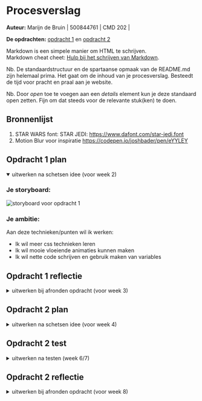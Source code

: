 # Procesverslag
**Auteur:** Marijn de Bruin | 500844761 | CMD 202 |

**De opdrachten:** [opdracht 1](opdracht1/index.html) en [opdracht 2](opdracht2/index.html)


Markdown is een simpele manier om HTML te schrijven.  
Markdown cheat cheet: [Hulp bij het schrijven van Markdown](https://github.com/adam-p/markdown-here/wiki/Markdown-Cheatsheet).

Nb. De standaardstructuur en de spartaanse opmaak van de README.md zijn helemaal prima. Het gaat om de inhoud van je procesverslag. Besteedt de tijd voor pracht en praal aan je website.

Nb. Door *open* toe te voegen aan een *details* element kun je deze standaard open zetten. Fijn om dat steeds voor de relevante stuk(ken) te doen.



## Bronnenlijst
  1. STAR WARS font: STAR JEDI: https://www.dafont.com/star-jedi.font
  2. Motion Blur voor inspiratie https://codepen.io/joshbader/pen/eYYLEY



## Opdracht 1 plan

<details open>
  <summary>uitwerken na schetsen idee (voor week 2)</summary>


  ### Je storyboard:
  <img src="readme-images/opracht1_schets.jpg" width="375px" alt="storyboard voor opdracht 1">


  ### Je ambitie: 
  Aan deze technieken/punten wil ik werken:
  - Ik wil meer css technieken leren
  - Ik wil mooie vloeiende animaties kunnen maken
  - Ik wil nette code schrijven en gebruik maken van variables
 
</details>



## Opdracht 1 reflectie

<details>
  <summary>uitwerken bij afronden opdracht (voor week 3)</summary>
  Ik vond het een uitdaging om een animatie te maken met alleen HTML en CSS. Ik heb veel geleerd tijdens deze opdracht, waar ik anders een SVG of afbeelding voor zou gebruiken heb ik het nu met CSS gemaakt. Ik heb mijzelf weer verder aangeleerd om minder divs te gebruiken en dat is gelukt. Aan het begin had ik er meer dan nu.
  Ik ben zeer tevreden met de uitkomst en vind het een mooi resultaat.

  ### Je uitkomst - karakteristiek screenshot(s):
  <img src="readme-images/opdracht1_eind.png" width="375px" alt="uitomst opdracht 1">


  ### Dit ging goed/Heb ik geleerd: 
  Korte omschrijving
  - Ik heb geleerd hoe je CSS animaties kan maken
  - Ik heb geleerd dat je meerdere animaties op een object kan zetten doormiddel van een "animatie1, animatie2" dit werkt ook bij animation-delay
  - Ik heb geleerd hoe je met CSS een "tekening" kan maken.
  - Ik heb verschillende transform geleerd
  - Ik heb geleerd om ::before en ::after te gebruiken.


  ### Dit was lastig/Is niet gelukt:
  Korte omschrijving
  - Ik vond het lastig om geen divs te gebruiken.
  - Ik vond het lastig om ::before en ::after werkend te krijgen (is wel gelukt!)
  - Ik had graag nog een achtergrond gemaakt, maar dit was lastig. Ik wou namelijk Star Wars lightspeed willen maken.
  <img src="readme-images/dummy-plaatje.svg" width="375px" alt="bummer">
</details>



## Opdracht 2 plan

<details>
  <summary>uitwerken na schetsen idee (voor week 4)</summary>


  ### Je ontwerp:
  <img src="readme-images/dummy-plaatje.svg" width="375px" alt="ontwerp opdracht 2">


  ### Je ambitie: 
  Aan deze technieken/punten wil ik werken:
  - punt 1
  - punt 2
  - nog een punt
  - ...
</details>



## Opdracht 2 test

<details>
  <summary>uitwerken na testen (week 6/7)</summary>

  Neem minimaal 5 bevindingen op:



  ### Bevinding 1:
  Omschrijving van wat er nog niet orde was (tekst en afbeeding(en)).

  #### oplossing:
  Beschrijving hoe je het hebt hebt opgelost of als het niet gelukt is hoe je het zou oplossen (tekst en afbeeding(en)).



  ### Bevinding 2:
  Omschrijving van wat er nog niet orde was (tekst en afbeeding(en)).

  #### oplossing:
  Beschrijving hoe je het hebt hebt opgelost of als het niet gelukt is hoe je het zou oplossen (tekst en afbeeding(en)).



  ### Bevinding 3:
  ...
</details>



## Opdracht 2 reflectie

<details>
  <summary>uitwerken bij afronden opdracht (voor week 8)</summary>

  ### Je uitkomst - karakteristiek screenshot(s):
  <img src="readme-images/dummy-plaatje.svg" width="375px" alt="uitkomst opdracht 2">


  ### Dit ging goed/Heb ik geleerd: 
  Korte omschrijving met plaatje(s)

  <img src="readme-images/dummy-plaatje.svg" width="375px" alt="top">


  ### Dit was lastig/Is niet gelukt:
  Korte omschrijving met plaatje(s)

  <img src="readme-images/dummy-plaatje.svg" width="375px" alt="bummer">
</details>
